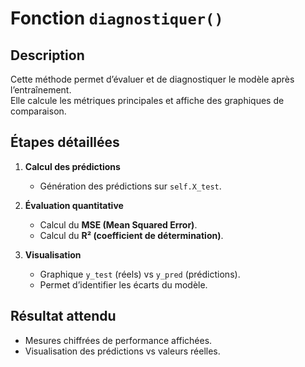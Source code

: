 # Fonction `diagnostiquer()`

## Description
Cette méthode permet d’évaluer et de diagnostiquer le modèle après l’entraînement.  
Elle calcule les métriques principales et affiche des graphiques de comparaison.

## Étapes détaillées
1. **Calcul des prédictions**  
   - Génération des prédictions sur `self.X_test`.  

2. **Évaluation quantitative**  
   - Calcul du **MSE (Mean Squared Error)**.  
   - Calcul du **R² (coefficient de détermination)**.  

3. **Visualisation**  
   - Graphique `y_test` (réels) vs `y_pred` (prédictions).  
   - Permet d’identifier les écarts du modèle.

## Résultat attendu
- Mesures chiffrées de performance affichées.  
- Visualisation des prédictions vs valeurs réelles.
